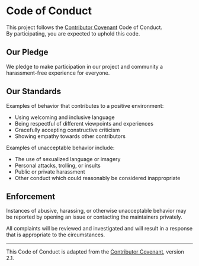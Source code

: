 # Code of Conduct

This project follows the [Contributor Covenant](https://www.contributor-covenant.org/) Code of Conduct.  
By participating, you are expected to uphold this code.

## Our Pledge
We pledge to make participation in our project and community a harassment-free experience for everyone.

## Our Standards
Examples of behavior that contributes to a positive environment:
- Using welcoming and inclusive language
- Being respectful of different viewpoints and experiences
- Gracefully accepting constructive criticism
- Showing empathy towards other contributors

Examples of unacceptable behavior include:
- The use of sexualized language or imagery
- Personal attacks, trolling, or insults
- Public or private harassment
- Other conduct which could reasonably be considered inappropriate

## Enforcement
Instances of abusive, harassing, or otherwise unacceptable behavior may be reported by opening an issue or contacting the maintainers privately.  

All complaints will be reviewed and investigated and will result in a response that is appropriate to the circumstances.

---

This Code of Conduct is adapted from the [Contributor Covenant](https://www.contributor-covenant.org/), version 2.1.
